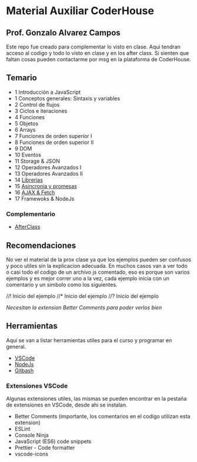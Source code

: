 # Material Auxiliar CoderHouse

## Prof. Gonzalo Alvarez Campos

Este repo fue creado para complementar lo visto en clase. Aqui tendran acceso al codigo y todo lo visto en clase y en los after class. Si sienten que faltan cosas pueden contactarme por msg en la plataforma de CoderHouse.

## Temario

- 1 Introducción a JavaScript
- 1 Conceptos generales: Sintaxis y variables
- 2 Control de flujos
- 3 Ciclos e iteraciones
- 4 Funciones
- 5 Objetos
- 6 Arrays
- 7 Funciones de orden superior I
- 8 Funciones de orden superior II
- 9 DOM
- 10 Eventos
- 11 Storage & JSON
- 12 Operadores Avanzados I
- 13 Operadores Avanzados II
- 14 [Librerias](./clase%2014/index.js)
- 15 [Asincronía y promesas](./clase%2015/index.js)
- 16 [AJAX & Fetch](./clase%2016/index.js)
- 17 Framewoks & NodeJs

### Complementario

- [AfterClass](./afterclass/)

## Recomendaciones

No ver el material de la prox clase ya que los ejemplos pueden ser confusos y poco utiles sin la explicacion adecuada. En muchos casos van a ver todo o casi todo el codigo de un archivo js comentado, eso es porque son varios ejemplos y es mejor correr uno a la vez, cada ejemplo inicia con un comentario y un simbolo como los siguientes.

//! Inicio del ejemplo
//\* Inicio del ejemplo
//? Inicio del ejemplo

_Necesitan la extension Better Comments para poder verlos bien_

## Herramientas

Aqui se van a listar herramientas utiles para el curso y programar en general.

- [VSCode](https://code.visualstudio.com/download)
- [NodeJs](https://nodejs.org/es/download)
- [Gitbash](https://git-scm.com/downloads)

### Extensiones VSCode

Algunas extensiones utiles, las mismas se pueden encontrar en la pestaña de extensiones en VSCode, desde ahi se instalan.

- Better Comments (importante, los comentarios en el codigo utilizan esta extension)
- ESLint
- Console Ninja
- JavaScript (ES6) code snippets
- Prettier - Code formatter
- vscode-icons
